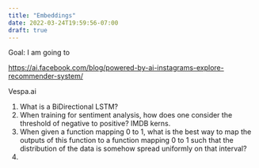 ```yaml
---
title: "Embeddings"
date: 2022-03-24T19:59:56-07:00
draft: true
---
```


Goal: I am going to 


https://ai.facebook.com/blog/powered-by-ai-instagrams-explore-recommender-system/

Vespa.ai

1. What is a BiDirectional LSTM?
2. When training for sentiment analysis, how does one consider the threshold of negative to positive? IMDB kerns.
3. When given a function mapping 0 to 1, what is the best way to map the outputs of this function to a function mapping 0 to 1 such that the distribution of the data is somehow spread uniformly on that interval?
4. 
